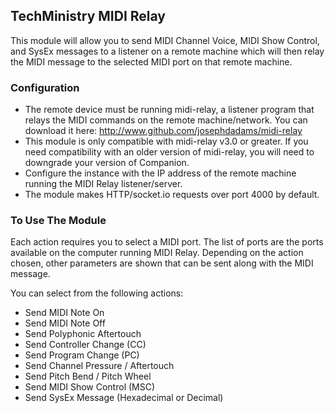 ## TechMinistry MIDI Relay

This module will allow you to send MIDI Channel Voice, MIDI Show Control, and SysEx messages to a listener on a remote machine which will then relay the MIDI message to the selected MIDI port on that remote machine.

### Configuration
* The remote device must be running midi-relay, a listener program that relays the MIDI commands on the remote machine/network. You can download it here: <http://www.github.com/josephdadams/midi-relay>
* This module is only compatible with midi-relay v3.0 or greater. If you need compatibility with an older version of midi-relay, you will need to downgrade your version of Companion.
* Configure the instance with the IP address of the remote machine running the MIDI Relay listener/server.
* The module makes HTTP/socket.io requests over port 4000 by default.

### To Use The Module
Each action requires you to select a MIDI port. The list of ports are the ports available on the computer running MIDI Relay. Depending on the action chosen, other parameters are shown that can be sent along with the MIDI message.

You can select from the following actions:

* Send MIDI Note On
* Send MIDI Note Off
* Send Polyphonic Aftertouch
* Send Controller Change (CC)
* Send Program Change (PC)
* Send Channel Pressure / Aftertouch
* Send Pitch Bend / Pitch Wheel
* Send MIDI Show Control (MSC)
* Send SysEx Message (Hexadecimal or Decimal)
